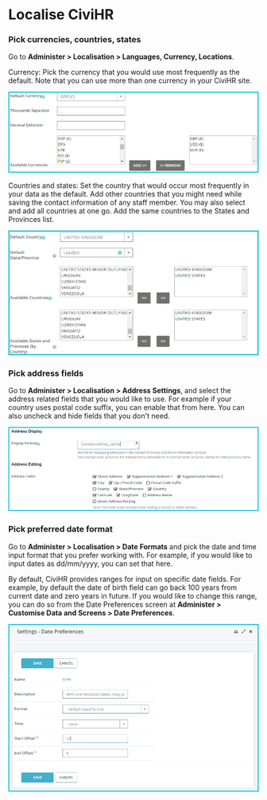 Localise CiviHR
==========

### Pick currencies, countries, states 

Go to **Administer > Localisation > Languages, Currency, Locations**.

Currency: Pick the currency that you would use most frequently as the default. Note that you can use more than one currency in your CiviHR site. 

![image](../img/localisation.PNG)

Countries and states: Set the country that would occur most frequently in your data as the default. Add other countries that you might need while saving the contact information of any staff member. You may also select and add all countries at one go. Add the same countries to the States and Provinces list. 

![image](../img/localisation1.PNG)

### Pick address fields  

Go to **Administer > Localisation > Address Settings**, and select the address related fields that you would like to use. For example if your country uses postal code suffix, you can enable that from here. You can also uncheck and hide fields that you don't need. 

![image](../img/address.PNG)

### Pick preferred date format

Go to **Administer > Localisation > Date Formats** and pick the date and time input format that you prefer working with. For example, if you would like to input dates as dd/mm/yyyy, you can set that here. 

By default, CiviHR provides ranges for input on specific date fields. For example, by default the date of birth field can go back 100 years from current date and zero years in future. If you would like to change this range, you can do so from the Date Preferences screen at **Administer > Customise Data and Screens > Date Preferences**. 

![image](../img/date-preference.PNG)

